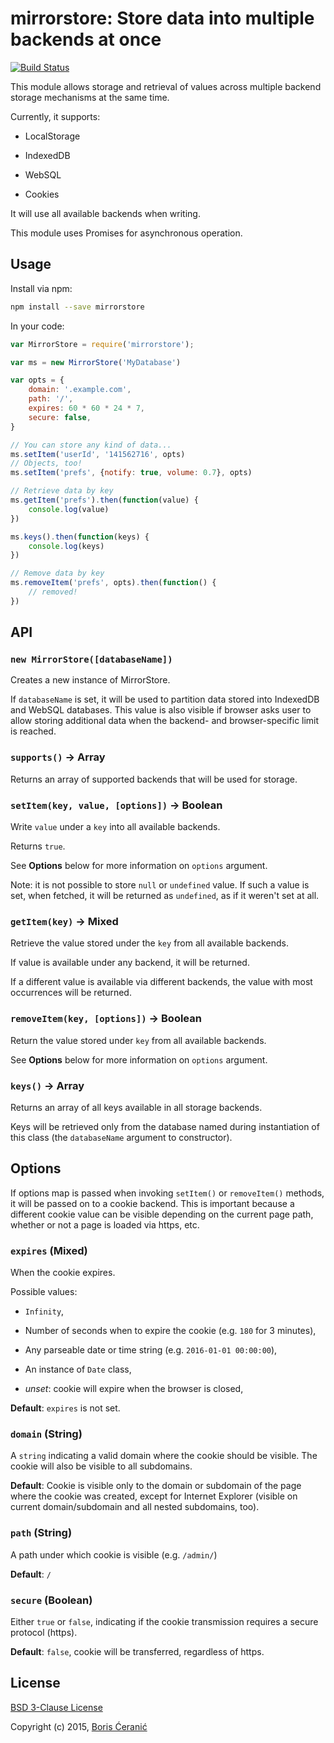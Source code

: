 # mirrorstore: Store data into multiple backends at once

[![Build Status](https://travis-ci.org/borisceranic/mirrorstore.svg)](https://travis-ci.org/borisceranic/mirrorstore)

This module allows storage and retrieval of values across multiple backend
storage mechanisms at the same time.

Currently, it supports:

* LocalStorage

* IndexedDB

* WebSQL

* Cookies

It will use all available backends when writing.

This module uses Promises for asynchronous operation.

## Usage

Install via npm:

```bash
npm install --save mirrorstore
```

In your code:

```js
var MirrorStore = require('mirrorstore');

var ms = new MirrorStore('MyDatabase')

var opts = {
    domain: '.example.com',
    path: '/',
    expires: 60 * 60 * 24 * 7,
    secure: false,
}

// You can store any kind of data...
ms.setItem('userId', '141562716', opts)
// Objects, too!
ms.setItem('prefs', {notify: true, volume: 0.7}, opts)

// Retrieve data by key
ms.getItem('prefs').then(function(value) {
    console.log(value)
})

ms.keys().then(function(keys) {
    console.log(keys)
})

// Remove data by key
ms.removeItem('prefs', opts).then(function() {
    // removed!
})
```

## API

### `new MirrorStore([databaseName])`

Creates a new instance of MirrorStore.

If `databaseName` is set, it will be used to partition data stored into
IndexedDB and WebSQL databases. This value is also visible if browser asks
user to allow storing additional data when the backend- and browser-specific
limit is reached.

### `supports()` -> Array

Returns an array of supported backends that will be used for storage.

### `setItem(key, value, [options])` -> Boolean

Write `value` under a `key` into all available backends.

Returns `true`.

See **Options** below for more information on `options` argument.

Note: it is not possible to store `null` or `undefined` value. If such a
value is set, when fetched, it will be returned as `undefined`, as if it
weren't set at all.

### `getItem(key)` -> Mixed

Retrieve the value stored under the `key` from all available backends.

If value is available under any backend, it will be returned.

If a different value is available via different backends, the value with most
occurrences will be returned.

### `removeItem(key, [options])` -> Boolean

Return the value stored under `key` from all available backends.

See **Options** below for more information on `options` argument.

### `keys()` -> Array

Returns an array of all keys available in all storage backends.

Keys will be retrieved only from the database named during instantiation
of this class (the `databaseName` argument to constructor).

## Options

If options map is passed when invoking `setItem()` or `removeItem()` methods,
it will be passed on to a cookie backend. This is important because
a different cookie value can be visible depending on the current page
path, whether or not a page is loaded via https, etc.

### `expires` (Mixed)

When the cookie expires.

Possible values:

* `Infinity`,

* Number of seconds when to expire the cookie (e.g. `180` for 3 minutes),

* Any parseable date or time string (e.g. `2016-01-01 00:00:00`),

* An instance of `Date` class,

* *unset*: cookie will expire when the browser is closed,

**Default**: `expires` is not set.

### `domain` (String)

A `string` indicating a valid domain where the cookie should be visible.
The cookie will also be visible to all subdomains.

**Default**: Cookie is visible only to the domain or subdomain of the page
where the cookie was created, except for Internet Explorer (visible on
current domain/subdomain and all nested subdomains, too).

### `path` (String)

A path under which cookie is visible (e.g. `/admin/`)

**Default**: `/`

### `secure` (Boolean)

Either `true` or `false`, indicating if the cookie transmission requires
a secure protocol (https).

**Default**: `false`, cookie will be transferred, regardless of https.

## License

[BSD 3-Clause License](https://tldrlegal.com/l/bsd3)

Copyright (c) 2015, [Boris Ćeranić](https://sosko.in.rs)
